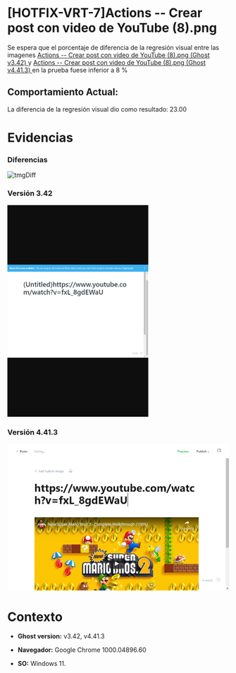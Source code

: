 # [HOTFIX-VRT-7]Actions -- Crear post con video de YouTube (8).png

Se espera que el porcentaje de diferencia de la regresión visual entre las imagenes [Actions -- Crear post con video de YouTube (8).png (Ghost v3.42) ](https://raw.githubusercontent.com/j-albarracin-uniandes/pruebas-automatizadas/master/pruebas/backstopjs/backstop_data/bitmaps_reference/backstop_default_Actions_--_Crear_post_con_video_de_YouTube_8png_0_document_0_phone.png) y [Actions -- Crear post con video de YouTube (8).png (Ghost v4.41.3) ](https://raw.githubusercontent.com/j-albarracin-uniandes/pruebas-automatizadas/master/pruebas/backstopjs/v4/Actions%20--%20Crear%20post%20con%20video%20de%20YouTube%20(8).png)  en la prueba fuese inferior a 8 %

## Comportamiento Actual:

La diferencia de la regresión visual dio como resultado: 23.00

# Evidencias

### Diferencias 

![tmgDiff](https://raw.githubusercontent.com/j-albarracin-uniandes/pruebas-automatizadas/master/pruebas/backstopjs/backstop_data/bitmaps_test/20220513-141203/failed_diff_backstop_default_Actions_--_Crear_post_con_video_de_YouTube_8png_0_document_0_phone.png)

### Versión 3.42

![imgV3](https://raw.githubusercontent.com/j-albarracin-uniandes/pruebas-automatizadas/master/pruebas/backstopjs/backstop_data/bitmaps_reference/backstop_default_Actions_--_Crear_post_con_video_de_YouTube_8png_0_document_0_phone.png)

### Versión 4.41.3

![imgV4](https://raw.githubusercontent.com/j-albarracin-uniandes/pruebas-automatizadas/master/pruebas/backstopjs/v4/Actions%20--%20Crear%20post%20con%20video%20de%20YouTube%20(8).png)

# Contexto

+ **Ghost version:** v3.42, v4.41.3

+ **Navegador:** Google Chrome 1000.04896.60

+ **SO:** Windows 11.


